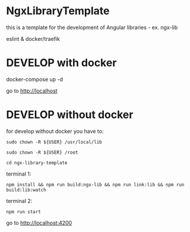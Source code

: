 # NgxLibraryTemplate

this is a template for the development of Angular libraries - ex. ngx-lib

eslint & docker/traefik

# DEVELOP with docker

docker-compose up -d

go to <http://localhost>

# DEVELOP without docker

for develop without docker you have to:

`sudo chown -R ${USER} /usr/local/lib`

`sudo chown -R ${USER} /root`

`cd ngx-library-template`

terminal 1:

`npm install && npm run build:ngx-lib && npm run link:lib && npm run build:lib:watch`

terminal 2:

`npm run start`

go to <http://localhost:4200>
